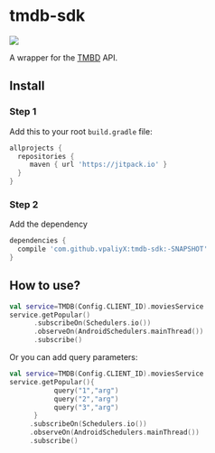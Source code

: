 # tmdb-sdk
[![](https://jitpack.io/v/vpaliyX/tmdb-sdk.svg)](https://jitpack.io/#vpaliyX/tmdb-sdk)

A wrapper for the [TMBD](https://www.themoviedb.org/?_dc=1491949818) API. 

## Install ##

### Step 1 ###  

Add this to your root `build.gradle` file:

``` gradle
allprojects {
  repositories {
     maven { url 'https://jitpack.io' }
  }
}
```
### Step 2 ###

Add the dependency

``` gradle
dependencies {
  compile 'com.github.vpaliyX:tmdb-sdk:-SNAPSHOT'
}

```

## How to use? ##

```kotlin
val service=TMDB(Config.CLIENT_ID).moviesService
service.getPopular()
      .subscribeOn(Schedulers.io())
      .observeOn(AndroidSchedulers.mainThread())
      .subscribe()
 ```
 Or you can add query parameters:
 
 ```kotlin
val service=TMDB(Config.CLIENT_ID).moviesService
service.getPopular(){
            query("1","arg")
            query("2","arg")
            query("3","arg")
       }
      .subscribeOn(Schedulers.io())
      .observeOn(AndroidSchedulers.mainThread())
      .subscribe()
 ```
 
 

